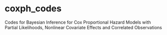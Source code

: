 # coxph_codes
Codes for Bayesian Inference for Cox Proportional Hazard Models with Partial Likelihoods, Nonlinear Covariate Effects and Correlated Observations
